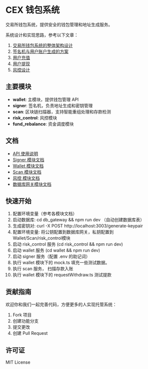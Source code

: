 # CEX 钱包系统

交易所钱包系统，提供安全的钱包管理和地址生成服务。

系统设计和实现思路，参考以下文章：

1. [交易所钱包系统的整体架构设计](https://learnblockchain.cn/article/20345)
2. [签名机与用户账户生成的方案](https://learnblockchain.cn/article/20693) 
3. [用户充值](https://learnblockchain.cn/article/20925)
4. [用户提现](https://learnblockchain.cn/article/21061)
5. [风控设计](https://learnblockchain.cn/article/21233)


## 主要模块

- **wallet**: 主模块，提供钱包管理 API
- **signer**: 签名机，负责地址生成和密钥管理  
- **scan**: 区块链扫描器，支持智能重组处理和存款检测
- **risk_control**: 风控模块
- **fund_rebalance**: 资金调度模块


## 文档

- [API 使用说明](API_USAGE.md)
- [Signer 模块文档](signer/README.md)
- [Wallet 模块文档](wallet/README.md)
- [Scan 模块文档](scan/README.md)
- [风控 模块文档](risk_control/README.md)
- [数据库网关模块文档](db_gateway/README.md)

## 快速开始

1. 配置环境变量（参考各模块文档）
2. 启动数据库: cd db_gateway && npm run dev （自动创建数据库表）
  1. 生成密钥对: curl -X POST http://localhost:3003/generate-keypair
  2. 配置环境变量: 将公钥配置到数据库网关，私钥配置到Wallet/Scan/risk_control模块
3. 启动 risk_control 服务 (cd risk_control && npm run dev)
4. 启动 wallet 服务  (cd wallet && npm run dev)
5. 启动 signer 服务（配置 .env 的助记词）
6. 执行 wallet 模块下的 mock.ts 填充一些测试数据。
7. 执行 scan 服务， 扫描存款入账
8. 执行 wallet 模块下的 requestWithdraw.ts 测试提款


## 贡献指南

欢迎你和我们一起完善代码，方便更多的人实现托管系统：

1. Fork 项目
2. 创建功能分支
3. 提交更改
4. 创建 Pull Request

## 许可证

MIT License
